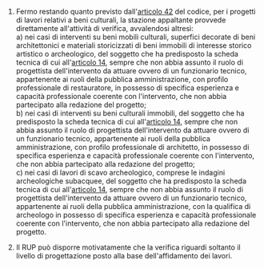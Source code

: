 1. Fermo restando quanto previsto dall'[articolo 42](/articolo-42/1) del codice, per i progetti di lavori relativi a beni culturali, la stazione appaltante provvede direttamente all'attività di verifica, avvalendosi altresì:<br>a) nei casi di interventi su beni mobili culturali, superfici decorate di beni architettonici e materiali storicizzati di beni immobili di interesse storico artistico o archeologico, del soggetto che ha predisposto la scheda tecnica di cui all'[articolo 14](/allegato-2.18-articolo-14/1), sempre che non abbia assunto il ruolo di progettista dell'intervento da attuare ovvero di un funzionario tecnico, appartenente ai ruoli della pubblica amministrazione, con profilo professionale di restauratore, in possesso di specifica esperienza e capacità professionale coerente con l'intervento, che non abbia partecipato alla redazione del progetto;<br>b) nei casi di interventi su beni culturali immobili, del soggetto che ha predisposto la scheda tecnica di cui all'[articolo 14](/allegato-2.18-articolo-14/1), sempre che non abbia assunto il ruolo di progettista dell'intervento da attuare ovvero di un funzionario tecnico, appartenente ai ruoli della pubblica amministrazione, con profilo professionale di architetto, in possesso di specifica esperienza e capacità professionale coerente con l'intervento, che non abbia partecipato alla redazione del progetto;<br>c) nei casi di lavori di scavo archeologico, comprese le indagini archeologiche subacquee, del soggetto che ha predisposto la scheda tecnica di cui all'[articolo 14](/allegato-2.18-articolo-14/1), sempre che non abbia assunto il ruolo di progettista dell'intervento da attuare ovvero di un funzionario tecnico, appartenente ai ruoli della pubblica amministrazione, con la qualifica di archeologo in possesso di specifica esperienza e capacità professionale coerente con l'intervento, che non abbia partecipato alla redazione del progetto.

2. Il RUP può disporre motivatamente che la verifica riguardi soltanto il livello di progettazione posto alla base dell'affidamento dei lavori.